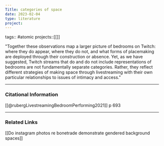 ```yaml
---
Title: categories of space
date: 2023-02-04
type: literature
project:
---
```

tags:: #atomic
projects::[[]]


"Together these observations map a larger picture of bedrooms on Twitch: where they do appear,  where they do not, and what forms of placemaking are deployed through their construction or  absence. Yet, as we have suggested, Twitch streams that do and do not include representations of  bedrooms are not fundamentally separate categories. Rather, they reflect different strategies of  making space through livestreaming with their own particular relationships to issues of intimacy  and access."

---
### Citational Information


[[@rubergLivestreamingBedroomPerforming2021]] p 693

---

### Related Links

[[Do instagram photos re bonetrade demonstrate gendered background spaces]]